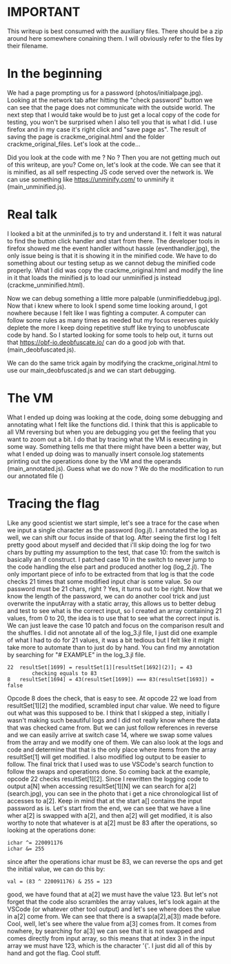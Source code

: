 # IMPORTANT
This writeup is best consumed with the auxiliary files. There should be a zip around here somewhere conaining them. 
I will obviously refer to the files by their filename.

# In the beginning
We had a page prompting us for a password (photos/initialpage.jpg). Looking at the network tab after hitting the "check password" button we can see that the page does not communicate with the outside world. 
The next step that I would take would be to just get a local copy of the code for testing, you won't be surprised when I also tell you that is what I did. I use firefox and in my case it's right click and "save page as".
The result of saving the page is crackme_original.html and the folder crackme_original_files. Let's look at the code...

Did you look at the code with me ? No ? Then you are not getting much out of this writeup, are you? Come on, let's look at the code.
We can see that it is minified, as all self respecting JS code served over the network is. We can use something like https://unminify.com/ to unminify it (main_unminified.js).

# Real talk
I looked a bit at the unminifed.js to try and understand it. I felt it was natural to find the button click handler and start from there. The developer tools in firefox showed me the event handler without hassle (eventhandler.jpg), the only issue being is that it is showing it in the minified code. We have to do something about our testing setup as we cannot debug the minified code properly. What I did was copy the crackme_original.html and modify the line in it that loads the minified js to load our unminified js instead (crackme_unminified.html).

Now we can debug something a little more palpable (unminifieddebug.jpg). Now that i knew where to look I spend some time looking around, I got nowhere because I felt like I was fighting a computer. A computer can follow some rules as many times as needed but my focus reserves quickly deplete the more I keep doing repetitive stuff like trying to unobfuscate code by hand. So I started looking for some tools to help out, it turns out that https://obf-io.deobfuscate.io/ can do a good job with that. (main_deobfuscated.js).

We can do the same trick again by modifying the crackme_original.html to use our main_deobfuscated.js and we can start debugging.

# The VM
What I ended up doing was looking at the code, doing some debugging and annotating what I felt like the functions did. I think that this is applicable to all VM reversing but when you are debugging you get the feeling that you want to zoom out a bit. I do that by tracing what the VM is executing in some way.
Something tells me that there might have been a better way, but what I ended up doing was to manually insert console.log statements printing out the operations done by the VM and the operands (main_annotated.js). Guess what we do now ? We do the modification to run our annotated file ()

# Tracing the flag
Like any good scientist we start simple, let's see a trace for the case when we input a single character as the password (log.jl). I annotated the log as well, we can shift our focus inside of that log.
After seeing the first log I felt pretty good about myself and decided that i'll skip doing the log for two chars by putting my assumption to the test, that case 10: from the switch is basically an if construct. I patched case 10 in the switch to never jump to the code handling the else part and produced another log (log_2.jl). The only important piece of info to be extracted from that log is that the code checks 21 times that some modified input char is some value. So our password must be 21 chars, right ? Yes, it turns out to be right. 
Now that we know the length of the password, we can do another cool trick and just overwrite the inputArray with a static array, this allows us to better debug and test to see what is the correct input, so I created an array containing 21 values, from 0 to 20, the idea is to use that to see what the 
correct input is. We can just leave the case 10 patch and focus on the comparison result and the shuffles.
I did not annotate all of the log_3.jl file, I just did one example of what I had to do for 21 values, it was a bit tedious but I felt like it might take more to automate than to just do by hand.
You can find my annotation by searching for "# EXAMPLE" in the log_3.jl file.
```
22	resultSet[1699] = resultSet[1][resultSet[1692](2)]; = 43
		checking equals to 83
8	resultSet[1694] = 43(resultSet[1699]) === 83(resultSet[1693]) = false
```
Opcode 8 does the check, that is easy to see. At opcode 22 we load from resultSet[1][2] the modified, scrambled input char value. We need to figure out what was this supposed to be.
I think that I skipped a step, initially I wasn't making such beautiful logs and I did not really know where the data that was checked came from. But we can just follow references in reverse and we can easily arrive at switch case 14, where we swap some values from the array and we modify one of them. We can also look at the logs and code and determine that that is the only place where items from the array resultSet[1] will get modified.
I also modified log output to be easier to follow. The final trick that I used was to use VSCode's search function to follow the swaps and operations done.
So coming back at the example, opcode 22 checks resultSet[1][2]. Since I rewritten the logging code to output a[N] when accessing resultSet[1][N] we can search for a[2] (search.jpg), you can see in the photo that i get a nice chronological list of accesses to a[2]. Keep in mind that at the start a[] contains the input password as is. Let's start from the end, we can see that we have a line wher a[2] is swapped with a[2], and then a[2] will get modified, it is also worthy to note that whatever is at a[2] must be 83 after the operations, so looking at the operations done:
```
ichar ^= 220091176
ichar &= 255
```
since after the operations ichar must be 83, we can reverse the ops and get the initial value, we can do this by:
```
val = (83 ^ 220091176) & 255 = 123
```
good, we have found that at a[2] we must have the value 123. But let's not forget that the code also scrambles the array values, let's look again at the VSCode (or whatever other tool output) and let's see where does the value in a[2] come from. We can see that there is a swap(a[2],a[3]) made before. Cool, well, let's see where the value from a[3] comes from. It comes from nowhere, by searching for a[3] we can see that it is not swapped and comes directly from input array, so this means that at index 3 in the input array we must have 123, which is the character '{'.
I just did all of this by hand and got the flag. Cool stuff.